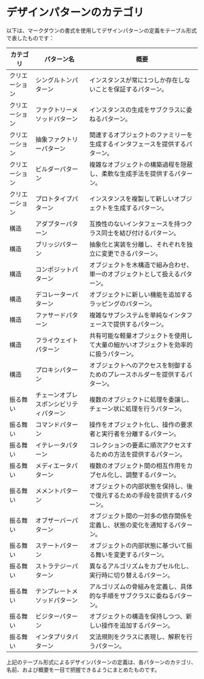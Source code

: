 # デザインパターンのカテゴリ
以下は、マークダウンの書式を使用してデザインパターンの定義をテーブル形式で表したものです：

| カテゴリ | パターン名                                 | 概要                                                         |
| -------- | ---------------------------------------- | ------------------------------------------------------------ |
| クリエーション     | シングルトンパターン                     | インスタンスが常に1つしか存在しないことを保証するパターン。                               |
| クリエーション     | ファクトリーメソッドパターン             | インスタンスの生成をサブクラスに委ねるパターン。                                         |
| クリエーション     | 抽象ファクトリーパターン                 | 関連するオブジェクトのファミリーを生成するインタフェースを提供するパターン。           |
| クリエーション     | ビルダーパターン                         | 複雑なオブジェクトの構築過程を隠蔽し、柔軟な生成手法を提供するパターン。                 |
| クリエーション     | プロトタイプパターン                     | インスタンスを複製して新しいオブジェクトを生成するパターン。                             |
| 構造       | アダプターパターン                       | 互換性のないインタフェースを持つクラス同士を結び付けるパターン。                           |
| 構造       | ブリッジパターン                         | 抽象化と実装を分離し、それぞれを独立に変更できるパターン。                                 |
| 構造       | コンポジットパターン                     | オブジェクトを木構造で組み合わせ、単一のオブジェクトとして扱えるパターン。                 |
| 構造       | デコレーターパターン                     | オブジェクトに新しい機能を追加するラッピングのパターン。                                   |
| 構造       | ファサードパターン                       | 複雑なサブシステムを単純なインタフェースで提供するパターン。                               |
| 構造       | フライウェイトパターン                   | 共有可能な軽量オブジェクトを使用して大量の細かいオブジェクトを効率的に扱うパターン。         |
| 構造       | プロキシパターン                         | オブジェクトへのアクセスを制御するためのプレースホルダーを提供するパターン。                 |
| 振る舞い     | チェーンオブレスポンシビリティパターン     | 複数のオブジェクトに処理を委譲し、チェーン状に処理を行うパターン。                           |
| 振る舞い     | コマンドパターン                         | 操作をオブジェクト化し、操作の要求者と実行者を分離するパターン。                             |
| 振る舞い     | イテレータパターン                       | コレクションの要素に順次アクセスするための方法を提供するパターン。                         |
| 振る舞い     | メディエータパターン                     | 複数のオブジェクト間の相互作用をカプセル化し、調整するパターン。                           |
| 振る舞い     | メメントパターン                         | オブジェクトの内部状態を保持し、後で復元するための手段を提供するパターン。                   |
| 振る舞い     | オブザーバーパターン                     | オブジェクト間の一対多の依存関係を定義し、状態の変化を通知するパターン。                     |
| 振る舞い     | ステートパターン                         | オブジェクトの内部状態に基づいて振る舞いを変更するパターン。                               |
| 振る舞い     | ストラテジーパターン                     | 異なるアルゴリズムをカプセル化し、実行時に切り替えるパターン。                               |
| 振る舞い     | テンプレートメソッドパターン             | アルゴリズムの骨組みを定義し、具体的な手順をサブクラスに委ねるパターン。                       |
| 振る舞い     | ビジターパターン                         | オブジェクトの構造を保持しつつ、新しい操作を追加するパターン。                               |
| 振る舞い     | インタプリタパターン                     | 文法規則をクラスに表現し、解釈を行うパターン。                                               |

上記のテーブル形式によるデザインパターンの定義は、各パターンのカテゴリ、名前、および概要を一目で把握できるようにまとめたものです。
